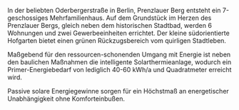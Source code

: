 In der beliebten Oderbergerstraße in Berlin, Prenzlauer Berg entsteht ein 7-geschossiges Mehrfamilienhaus. Auf dem Grundstück im Herzen des Prenzlauer Bergs, gleich neben dem historischen Stadtbad, werden 6 Wohnungen und zwei Gewerbeeinheiten errichtet. Der kleine südorientierte Hofgarten bietet einen grünen Rückzugsbereich vom quirligen Stadtleben.

Maßgebend für den ressourcen-schonenden Umgang mit Energie ist neben den baulichen Maßnahmen die intelligente Solarthermieanlage, wodurch ein Primer-Energiebedarf von lediglich 40-60 kWh/a und Quadratmeter erreicht wird.

Passive solare Energiegewinne sorgen für ein Höchstmaß an energetischer Unabhängigkeit ohne Komforteinbußen.
